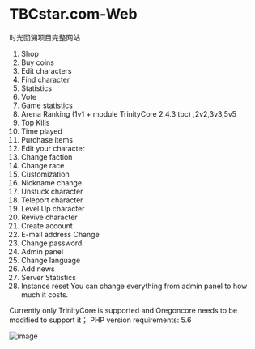 # TBCstar.com-Web
 时光回溯项目完整网站
1. Shop
2. Buy coins
3. Edit characters
4. Find character
5. Statistics
6. Vote
7. Game statistics
8. Arena Ranking (1v1 + module TrinityCore 2.4.3 tbc) ,2v2,3v3,5v5
9. Top Kills
10. Time played
11. Purchase items
12. Edit your character
13. Change faction
14. Change race
15. Customization
16. Nickname change
17. Unstuck character
18. Teleport character
19. Level Up character
20. Revive character
21. Create account
22. E-mail address Change
23. Change password
24. Admin panel
25. Change language
26. Add news
27. Server Statistics
28. Instance reset
You can change everything from admin panel to how much it costs.

Currently only TrinityCore is supported and Oregoncore needs to be modified to support it；
PHP version requirements: 5.6

![image](https://github.com/tbcstar/WOWwebsite/blob/mysqli/preview.jpg)
